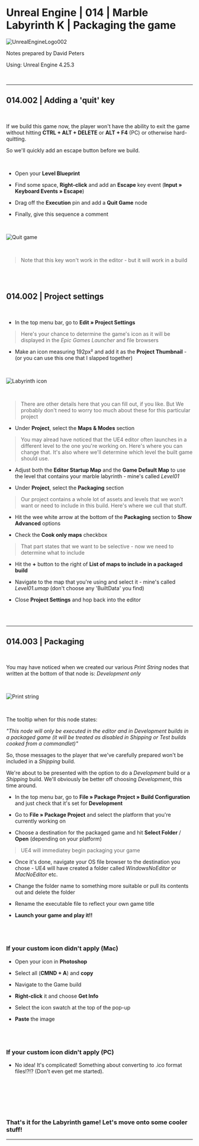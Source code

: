 # Unreal Engine | 014 | Marble Labyrinth K | Packaging the game

![UnrealEngineLogo002](https://user-images.githubusercontent.com/36719180/90347960-a4e68900-e087-11ea-9349-f5a59105b4d2.png)


Notes prepared by David Peters

Using: Unreal Engine 4.25.3 

<br>

---

## 014.002 | Adding a 'quit' key

<br>

If we build this game now, the player won't have the ability to exit the game without hitting **CTRL + ALT + DELETE** or **ALT + F4** (PC) or otherwise hard-quitting.

So we'll quickly add an escape button before we build.

<br>

- Open your **Level Blueprint**

- Find some space, **Right-click** and add an **Escape** key event (**Input » Keyboard Events » Escape**)

- Drag off the **Execution** pin and add a **Quit Game** node

- Finally, give this sequence a comment

<br>

![Quit game](https://user-images.githubusercontent.com/36719180/93955825-c46a8300-fda4-11ea-9930-6e191ed42502.png)

<br>

> Note that this key won't work in the editor - but it will work in a build

<br><br>

## 014.002 | Project settings

<br>

- In the top menu bar, go to **Edit » Project Settings**

> Here's your chance to determine the game's icon as it will be displayed in the *Epic Games Launcher* and file browsers

- Make an icon measuring 192px² and add it as the **Project Thumbnail** - (or you can use this one that I slapped together)

<br>

![Labyrinth icon](https://user-images.githubusercontent.com/36719180/93951560-c62f4900-fd9a-11ea-8f03-fa978f7df6f1.png)

<br>

> There are other details here that you can fill out, if you like. But We probably don't need to worry too much about these for this particular project

- Under **Project**, select the **Maps & Modes** section

> You may alread have noticed that the UE4 editor often launches in a different level to the one you're working on. Here's where you can change that.
> It's also where we'll determine which level the built game should use.

- Adjust both the **Editor Startup Map** and the **Game Default Map** to use the level that contains your marble labyrinth - mine's called *Level01*

- Under **Project**, select the **Packaging** section

> Our project contains a whole lot of assets and levels that we won't want or need to include in this build. Here's where we cull that stuff.

- Hit the wee white arrow at the bottom of the **Packaging** section to **Show Advanced** options

- Check the **Cook only maps** checkbox

> That part states that we want to be selective - now we need to determine what to include

- Hit the **+** button to the right of **List of maps to include in a packaged build**

- Navigate to the map that you're using and select it - mine's called *Level01.umap* (don't choose any 'BuiltData' you find)

- Close **Project Settings** and hop back into the editor

<br><br>

---

## 014.003 | Packaging

<br>

You may have noticed when we created our various *Print String* nodes that written at the bottom of that node is: *Development only*

<br>

![Print string](https://user-images.githubusercontent.com/36719180/93953322-3fc93600-fd9f-11ea-9a7f-dc0d20affad9.png)

<br>

The tooltip when for this node states:

*"This node will only be executed in the editor and in Development builds in a packaged game (it will be treated as disabled in Shipping or Test builds cooked from a commandlet)"*

So, those messages to the player that we've carefully prepared won't be included in a *Shipping* build.

We're about to be presented with the option to do a *Development* build or a *Shipping* build. We'll obviously be better off choosing *Development*, this time around.


- In the top menu bar, go to **File » Package Project » Build Configuration** and just check that it's set for **Development**

- Go to **File » Package Project** and select the platform that you're currently working on

- Choose a destination for the packaged game and hit **Select Folder** / **Open** (depending on your platform)

> UE4 will immediatey begin packaging your game

- Once it's done, navigate your OS file browser to the destination you chose - UE4 will have created a folder called *WindowsNoEditor* or *MacNoEditor* etc.

- Change the folder name to something more suitable or pull its contents out and delete the folder

- Rename the executable file to reflect your own game title

- **Launch your game and play it!!**

<br><br>

### If your custom icon didn't apply (Mac)

- Open your icon in **Photoshop**

- Select all (**CMND + A**) and **copy**

- Navigate to the Game build

- **Right-click** it and choose **Get Info**

- Select the icon swatch at the top of the pop-up 

- **Paste** the image

<br><br>

### If your custom icon didn't apply (PC)

- No idea! It's complicated! Something about converting to .ico format files!?!? (Don't even get me started).

<br><br>

<br><br>

### That's it for the Labyrinth game! Let's move onto some cooler stuff!

---






